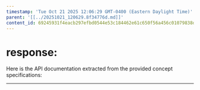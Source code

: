 ```yaml
---
timestamp: 'Tue Oct 21 2025 12:06:29 GMT-0400 (Eastern Daylight Time)'
parent: '[[../20251021_120629.8f34776d.md]]'
content_id: 69245931f4eacb297efbd0544e53c184462e61c650f56a456c01079838d45bab
---
```


# response:

Here is the API documentation extracted from the provided concept specifications:

***
